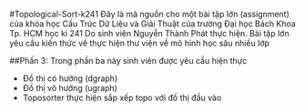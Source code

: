 ﻿#Topological-Sort-k241
Đây là mã nguồn cho một bài tập lớn (assignment) của khóa học Cấu Trúc Dữ Liệu và Giải Thuật của trường Đại học Bách Khoa Tp. HCM học kì 241 Do sinh viên Nguyễn Thành Phát thực hiện. Bài tập lớn yêu cầu kiến thức về thực hiện thư viện về mô hình học sâu nhiều lớp

##Phần 3:
Trong phần ba này sinh viên được yêu cầu hiện thực
- Đồ thị có hướng (dgraph)
- Đồ thị vô hướng (ugraph)
- Toposorter thực hiện sắp xếp topo với đồ thị đầu vào

